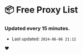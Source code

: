 # :package: Free Proxy List
### Updated every 15 minutes.

- Last updated: `2024-06-06 21:12`

:heart:
